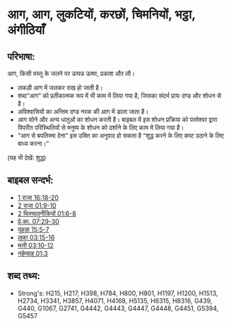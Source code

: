 # आग, आग, लुकटियों, करछों, चिमनियों, भट्ठा, अंगीठियाँ #

## परिभाषा: ##

आग, किसी वस्तु के जलने पर उत्पन्न ऊष्मा, प्रकाश और लौ।

* लकड़ी आग में जलकर राख हो जाती है।
* शब्द“आग” को प्रतीकात्मक रूप में भी काम में लिया गया है, जिसका संदर्भ प्रायः दण्ड और शोधन से है।
* अविश्वासियों का अन्तिम दण्ड नरक की आग में डाला जाता है।
* आग सोने और अन्य धातुओं का शोधन करती है। बाइबल में इस शोधन प्रक्रिया को परमेश्वर द्वारा विपरीत परिस्थितियों से मनुष्य के शोधन को दर्शाने के लिए काम में लिया गया है।
* “आग से बपतिस्मा देना” इस उक्ति का अनुवाद हो सकता है “शुद्ध करने के लिए कष्ट उठाने के लिए बाध्य करना।”

(यह भी देखें: [शुद्ध](../kt/purify.md))

## बाइबल सन्दर्भ: ##

* [1 राजा 16:18-20](rc://en/tn/help/1ki/16/18)
* [2 राजा 01:9-10](rc://en/tn/help/2ki/01/09)
* [2 थिस्सलुनीकियों 01:6-8](rc://en/tn/help/2th/01/06)
* [प्रे.का. 07:29-30](rc://en/tn/help/act/07/29)
* [यूहन्ना 15:5-7](rc://en/tn/help/jhn/15/05)
* [लूका 03:15-16](rc://en/tn/help/luk/03/15)
* [मत्ती 03:10-12](rc://en/tn/help/mat/03/10)
* [नहेम्याह 01:3](rc://en/tn/help/neh/01/03)

## शब्द तथ्य: ##

* Strong's: H215, H217, H398, H784, H800, H801, H1197, H1200, H1513, H2734, H3341, H3857, H4071, H4168, H5135, H6315, H8316, G439, G440, G1067, G2741, G4442, G4443, G4447, G4448, G4451, G5394, G5457
